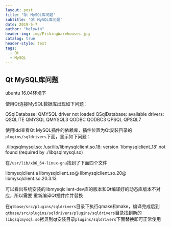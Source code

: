 ```yaml
---
layout: post
title: "Qt MySQL库问题"
subtitle: 'Qt MySQL库问题'
date: 2019-5-7
author: "helywin"
header-img: img/FishingWarehouses.jpg
catalog: true
header-style: text
tags:
  - Qt
  - MySQL
---
```


## Qt MySQL库问题

ubuntu 16.04环境下

使用Qt连接MySQL数据库出现如下问题：

QSqlDatabase: QMYSQL driver not loaded
QSqlDatabase: available drivers: QSQLITE QMYSQL QMYSQL3 QODBC QODBC3 QPSQL QPSQL7

使用ldd查看Qt MySQL插件的依赖库，插件位置为Qt安装目录的`plugins/sqldrivers`下面，显示如下问题：

./libqsqlmysql.so: /usr/lib/libmysqlclient.so.18: version `libmysqlclient_18' not found (required by ./libqsqlmysql.so)

在`/usr/lib/x86_64-linux-gnu`找到了下面四个文件

libmysqlclient.a  libmysqlclient.so@  libmysqlclient.so.20@  libmysqlclient.so.20.3.13

可以看出系统安装的libmysqlclient-dev库的版本和Qt编译好的动态库版本不对应，所以需要 重新编译Qt插件库并替换

在`qtbase/src/plugins/sqldrivers`目录下执行qmake和make，编译完成后到`qtbase/src/plugins/sqldrivers/plugins/sqldrivers`目录找到新的`libqsqlmysql.so`拷贝到qt安装目录`plugins/sqldrivers`下面替换即可正常使用